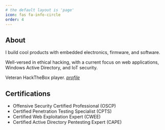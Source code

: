 ```yaml
---
# the default layout is 'page'
icon: fas fa-info-circle
order: 4
---
```


## About

I build cool products with embedded electronics, firmware, and software.

Well-versed in ethical hacking, with a current focus on web applications, Windows Active Directory, and IoT security.

Veteran HackTheBox player. [_profile_](https://app.hackthebox.com/profile/1364912)

## Certifications

- Offensive Security Certified Professional (OSCP)
- Certified Penetration Testing Specialist (CPTS)
- Certified Web Exploitation Expert (CWEE)
- Certified Active Directory Pentesting Expert (CAPE)
